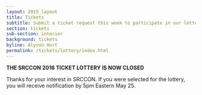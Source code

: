 ```yaml
---
layout: 2015_layout
title: Tickets
subtitle: Submit a ticket request this week to participate in our lottery for SRCCON 2016 tickets.
section: tickets
sub-section: interior
background: tickets
byline: Alyson Hurt
permalink: /tickets/lottery/index.html
---
```

**THE SRCCON 2016 TICKET LOTTERY IS NOW CLOSED**

Thanks for your interest in SRCCON. If you were selected for the lottery, you will receive notification by 5pm Eastern May 25.
